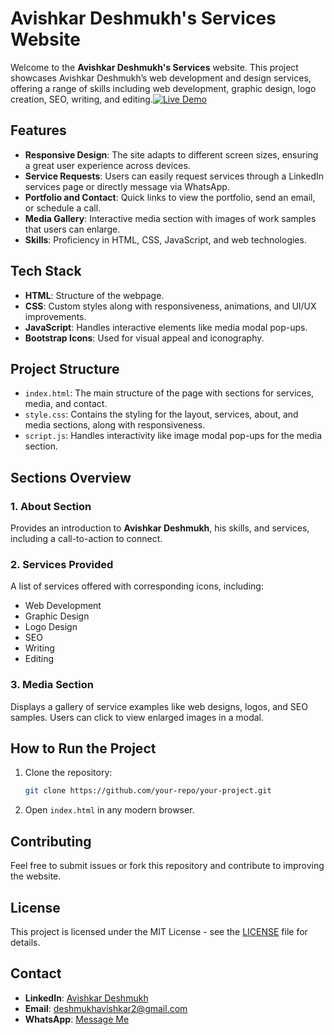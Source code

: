 # Avishkar Deshmukh's Services Website

Welcome to the **Avishkar Deshmukh's Services** website. This project showcases Avishkar Deshmukh’s web development and design services, offering a range of skills including web development, graphic design, logo creation, SEO, writing, and editing.[![Live Demo](https://img.shields.io/badge/Live-Demo-brightgreen?style=for-the-badge&logo=livechat)](https://davishkar.github.io/Services_page/)

## Features

- **Responsive Design**: The site adapts to different screen sizes, ensuring a great user experience across devices.
- **Service Requests**: Users can easily request services through a LinkedIn services page or directly message via WhatsApp.
- **Portfolio and Contact**: Quick links to view the portfolio, send an email, or schedule a call.
- **Media Gallery**: Interactive media section with images of work samples that users can enlarge.
- **Skills**: Proficiency in HTML, CSS, JavaScript, and web technologies.

## Tech Stack

- **HTML**: Structure of the webpage.
- **CSS**: Custom styles along with responsiveness, animations, and UI/UX improvements.
- **JavaScript**: Handles interactive elements like media modal pop-ups.
- **Bootstrap Icons**: Used for visual appeal and iconography.
  
## Project Structure

- `index.html`: The main structure of the page with sections for services, media, and contact.
- `style.css`: Contains the styling for the layout, services, about, and media sections, along with responsiveness.
- `script.js`: Handles interactivity like image modal pop-ups for the media section.

## Sections Overview

### 1. About Section
Provides an introduction to **Avishkar Deshmukh**, his skills, and services, including a call-to-action to connect.

### 2. Services Provided
A list of services offered with corresponding icons, including:
- Web Development
- Graphic Design
- Logo Design
- SEO
- Writing
- Editing

### 3. Media Section
Displays a gallery of service examples like web designs, logos, and SEO samples. Users can click to view enlarged images in a modal.

## How to Run the Project

1. Clone the repository:
   ```bash
   git clone https://github.com/your-repo/your-project.git
   ```

2. Open `index.html` in any modern browser.

## Contributing

Feel free to submit issues or fork this repository and contribute to improving the website.

## License

This project is licensed under the MIT License - see the [LICENSE](LICENSE) file for details.

## Contact

- **LinkedIn**: [Avishkar Deshmukh](https://www.linkedin.com/in/avishkar-deshmukh/)
- **Email**: deshmukhavishkar2@gmail.com
- **WhatsApp**: [Message Me](https://api.whatsapp.com/send?phone=9146964882)

```
